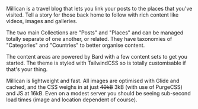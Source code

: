 Millican is a travel blog that lets you link your posts to the places that you've visited. Tell a story for those back home to follow with rich content like videos, images and galleries.

The two main Collections are "Posts" and "Places" and can be managed totally separate of one another, or related. They have taxonomies of "Categories" and "Countries" to better organise content.

The content areas are powered by Bard with a few content sets to get you started. The theme is styled with TailwindCSS so is totally customisable if that's your thing.

Millican is lightweight and fast. All images are optimised with Glide and cached, and the CSS weighs in at just ~~40kB~~ 3kB (with use of PurgeCSS) and JS at 16kB. Even on a modest server you should be seeing sub-second load times (image and location dependent of course).
